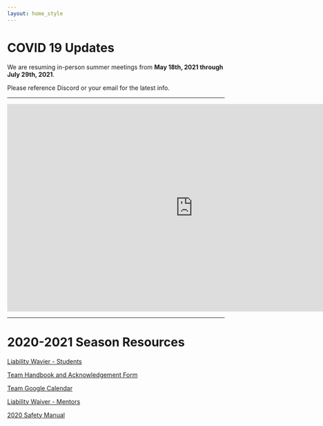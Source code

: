 ```yaml
---
layout: home_style
---
```


# COVID 19 Updates

We are resuming in-person summer meetings from **May 18th, 2021 through July 29th, 2021**.

Please reference Discord or your email for the latest info.

<hr>

<iframe width="860" height="480" src="https://www.youtube.com/embed/Rr36YomYFO0" frameborder="0" allow="accelerometer; autoplay; encrypted-media; gyroscope; picture-in-picture" allowfullscreen></iframe>

<hr>


# 2020-2021 Season Resources

[Liability Wavier - Students](assets/documents/First-Robotics-Liability-Waiver-Students.pdf)

[Team Handbook and Acknowledgement Form](assets/documents/RC_handbook_2020-2021_v1p2.pdf)

[Team Google Calendar](https://calendar.google.com/calendar/embed?src=frc1736%40gmail.com&ctz=America%2FChicago)

[Liability Waiver - Mentors](assets/documents/First-Robotics-Liability-Waiver-Mentors.pdf)

[2020 Safety Manual](https://www.firstinspires.org/sites/default/files/uploads/resource_library/frc/team-resources/safety/2020/2020-FIRST-Robotics-Competition-Safety-Manual.pdf)


